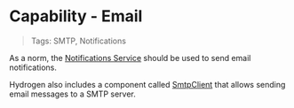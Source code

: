 # Capability - Email

> Tags: SMTP, Notifications

As a norm, the [Notifications Service](../dir/common/ns.md) should be used to send email notifications.

Hydrogen also includes a component called [SmtpClient](../ref/hydrogen-2.0/Core.md) that allows sending email messages to a SMTP server.